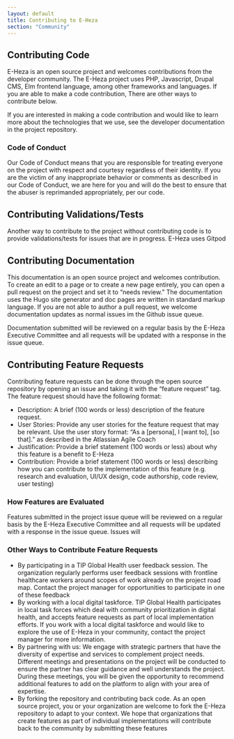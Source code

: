 ```yaml
---
layout: default
title: Contributing to E-Heza
section: "Community"
---
```

## Contributing Code
E-Heza is an open source project and welcomes contributions from the developer community. The E-Heza project uses PHP, Javascript, Drupal CMS, Elm frontend language, among other frameworks and languages. If you are able to make a code contribution, There are other ways to contribute below.

If you are interested in making a code contribution and would like to learn more about the technologies that we use, see the developer documentation in the project repository.

### Code of Conduct
Our Code of Conduct means that you are responsible for treating everyone on the project with respect and courtesy regardless of their identity. If you are the victim of any inappropriate behavior or comments as described in our Code of Conduct, we are here for you and will do the best to ensure that the abuser is reprimanded appropriately, per our code.

## Contributing Validations/Tests
Another way to contribute to the project without contributing code is to provide validations/tests for issues that are in progress. E-Heza uses Gitpod

## Contributing Documentation
This documentation is an open source project and welcomes contribution. To create an edit to a page or to create a new page entirely, you can open a pull request on the project and set it to “needs review.” The documentation uses the Hugo site generator and doc pages are written in standard markup language. If you are not able to author a pull request, we welcome documentation updates as normal issues im the Github issue queue.

Documentation submitted  will be reviewed on a regular basis by the E-Heza Executive Committee and all requests will be updated with a response in the issue queue.

## Contributing Feature Requests
Contributing feature requests can be done through the open source repository by opening an issue and taking it with the “feature request” tag. The feature request should have the following format:

- Description: A brief (100 words or less) description of the feature request.
- User Stories: Provide any user stories for the feature request that may be relevant. Use the user story format: “As a [persona], I [want to], [so that].” as described in the Atlassian Agile Coach
- Justification: Provide a brief statement (100 words or less) about why this feature is a benefit to E-Heza
- Contribution: Provide a brief statement (100 words or less) describing how you can contribute to the implementation of this feature (e.g. research and evaluation, UI/UX design, code authorship, code review, user testing)

### How Features are Evaluated
Features submitted in the project issue queue will be reviewed on a regular basis by the E-Heza Executive Committee and all requests will be updated with a response in the issue queue. Issues will

### Other Ways to Contribute Feature Requests
- By participating in a TIP Global Health user feedback session. The organization regularly performs user feedback sessions with frontline healthcare workers around scopes of work already on the project road map. Contact the project manager for opportunities to participate in one of these feedback
- By working with a local digital taskforce. TIP Global Health participates in local task forces which deal with community prioritization in digital health, and accepts feature requests as part of local implementation efforts. If you work with a local digital taskforce and would like to explore the use of E-Heza in your community, contact the project manager for more information.
- By partnering with us: We engage with strategic partners that have the diversity of expertise and services to complement project needs. Different meetings and presentations on the project will be conducted to ensure the partner has clear guidance and well understands the project. During these meetings, you will be given the opportunity to recommend additional features to add on the platform to align with your area of expertise.
- By forking the repository and contributing back code. As an open source project, you or your organization are welcome to fork the E-Heza repository to adapt to your context. We hope that organizations that create features as part of individual implementations will contribute back to the community by submitting these features
